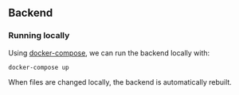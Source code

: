 ## Backend

### Running locally

Using [docker-compose](https://docs.docker.com/compose/), we can run the backend locally with:
```
docker-compose up
```

When files are changed locally, the backend is automatically rebuilt.
